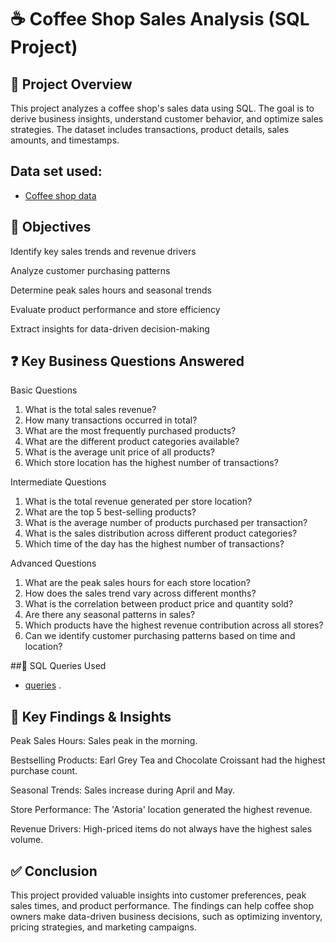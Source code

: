 # ☕ Coffee Shop Sales Analysis (SQL Project)
## 📌 Project Overview

This project analyzes a coffee shop's sales data using SQL. The goal is to derive business insights, understand customer behavior, and optimize sales strategies. The dataset includes transactions, product details, sales amounts, and timestamps.

## Data set used:
- <a href="https://github.com/Shilpa2654/COFFEE-SHOP-SALES/blob/main/coffee_shop.csv">Coffee shop data</a>


## 🎯 Objectives

Identify key sales trends and revenue drivers

Analyze customer purchasing patterns

Determine peak sales hours and seasonal trends

Evaluate product performance and store efficiency

Extract insights for data-driven decision-making

## ❓ Key Business Questions Answered

 Basic Questions
1. What is the total sales revenue?
2. How many transactions occurred in total?
3. What are the most frequently purchased products?
4. What are the different product categories available?
5. What is the average unit price of all products?
6. Which store location has the highest number of transactions?

 Intermediate Questions
1. What is the total revenue generated per store location?
2. What are the top 5 best-selling products?
3. What is the average number of products purchased per transaction?
4. What is the sales distribution across different product categories?
5. Which time of the day has the highest number of transactions?

 Advanced Questions
1. What are the peak sales hours for each store location?
2. How does the sales trend vary across different months?
3. What is the correlation between product price and quantity sold?
4. Are there any seasonal patterns in sales?
5. Which products have the highest revenue contribution across all stores?
6. Can we identify customer purchasing patterns based on time and location?

##📌 SQL Queries Used
- <a href="https://github.com/Shilpa2654/COFFEE-SHOP-SALES/blob/main/COFFEE_SHOP_SALES.sql">queries</a> .

## 📌 Key Findings & Insights

Peak Sales Hours: Sales peak in the morning.

Bestselling Products: Earl Grey Tea and Chocolate Croissant had the highest purchase count.

Seasonal Trends: Sales increase during April and May.

Store Performance: The 'Astoria' location generated the highest revenue.

Revenue Drivers: High-priced items do not always have the highest sales volume.

## ✅ Conclusion

This project provided valuable insights into customer preferences, peak sales times, and product performance. The findings can help coffee shop owners make data-driven business decisions, such as optimizing inventory, pricing strategies, and marketing campaigns.
